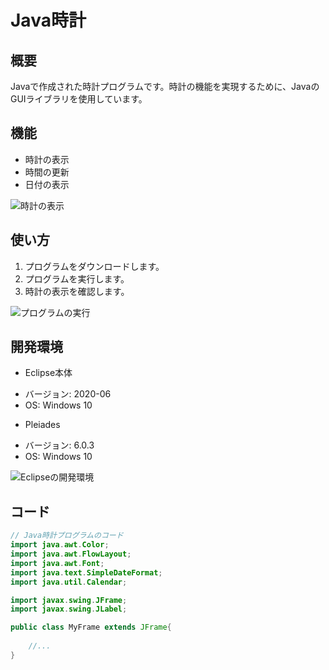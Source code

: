 # Java時計

## 概要

Javaで作成された時計プログラムです。時計の機能を実現するために、JavaのGUIライブラリを使用しています。

## 機能

* 時計の表示
* 時間の更新
* 日付の表示

![時計の表示](https://example.com/clock.png)

## 使い方

1. プログラムをダウンロードします。
2. プログラムを実行します。
3. 時計の表示を確認します。

![プログラムの実行](https://example.com/run-program.png)

## 開発環境

* Eclipse本体
 + バージョン: 2020-06
 + OS: Windows 10
* Pleiades
 + バージョン: 6.0.3
 + OS: Windows 10

![Eclipseの開発環境](https://example.com/eclipse-env.png)

## コード

```java
// Java時計プログラムのコード
import java.awt.Color;
import java.awt.FlowLayout;
import java.awt.Font;
import java.text.SimpleDateFormat;
import java.util.Calendar;

import javax.swing.JFrame;
import javax.swing.JLabel;

public class MyFrame extends JFrame{
 
    //...
}
